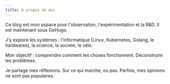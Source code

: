 ```yaml
---
title: A propos de moi
---
```

 
Ce blog est mon espace pour l'observation, l'expérimentation et la R&D. Il est maintenant sous GoHugo.

J'y explore les systèmes : l'informatique (Linux, Kubernetes, Golang, le hardwares), la science, la societe, le vélo.

Mon objectif : comprendre comment les choses fonctionnent. Déconstruire les problèmes.

Je partage mes réflexions. Sur ce qui marche, ou pas. Parfois, mes opinions ne sont pas populaires.
